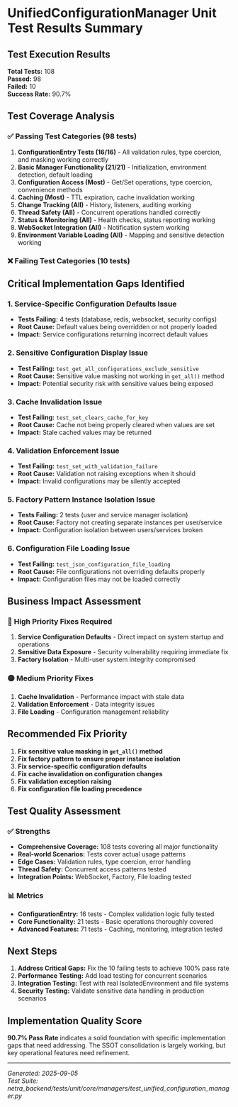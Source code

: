 # UnifiedConfigurationManager Unit Test Results Summary

## Test Execution Results

**Total Tests:** 108  
**Passed:** 98  
**Failed:** 10  
**Success Rate:** 90.7%

## Test Coverage Analysis

### ✅ **Passing Test Categories (98 tests)**

1. **ConfigurationEntry Tests (16/16)** - All validation rules, type coercion, and masking working correctly
2. **Basic Manager Functionality (21/21)** - Initialization, environment detection, default loading
3. **Configuration Access (Most)** - Get/Set operations, type coercion, convenience methods
4. **Caching (Most)** - TTL expiration, cache invalidation working
5. **Change Tracking (All)** - History, listeners, auditing working
6. **Thread Safety (All)** - Concurrent operations handled correctly
7. **Status & Monitoring (All)** - Health checks, status reporting working
8. **WebSocket Integration (All)** - Notification system working
9. **Environment Variable Loading (All)** - Mapping and sensitive detection working

### ❌ **Failing Test Categories (10 tests)**

## Critical Implementation Gaps Identified

### 1. **Service-Specific Configuration Defaults Issue**
- **Tests Failing:** 4 tests (database, redis, websocket, security configs)
- **Root Cause:** Default values being overridden or not properly loaded
- **Impact:** Service configurations returning incorrect default values

### 2. **Sensitive Configuration Display Issue**
- **Test Failing:** `test_get_all_configurations_exclude_sensitive`
- **Root Cause:** Sensitive value masking not working in `get_all()` method
- **Impact:** Potential security risk with sensitive values being exposed

### 3. **Cache Invalidation Issue**
- **Test Failing:** `test_set_clears_cache_for_key`
- **Root Cause:** Cache not being properly cleared when values are set
- **Impact:** Stale cached values may be returned

### 4. **Validation Enforcement Issue**
- **Test Failing:** `test_set_with_validation_failure`
- **Root Cause:** Validation not raising exceptions when it should
- **Impact:** Invalid configurations may be silently accepted

### 5. **Factory Pattern Instance Isolation Issue**
- **Tests Failing:** 2 tests (user and service manager isolation)
- **Root Cause:** Factory not creating separate instances per user/service
- **Impact:** Configuration isolation between users/services broken

### 6. **Configuration File Loading Issue**
- **Test Failing:** `test_json_configuration_file_loading`
- **Root Cause:** File configurations not overriding defaults properly
- **Impact:** Configuration files may not be loaded correctly

## Business Impact Assessment

### 🔴 **High Priority Fixes Required**

1. **Service Configuration Defaults** - Direct impact on system startup and operations
2. **Sensitive Data Exposure** - Security vulnerability requiring immediate fix
3. **Factory Isolation** - Multi-user system integrity compromised

### 🟡 **Medium Priority Fixes**

1. **Cache Invalidation** - Performance impact with stale data
2. **Validation Enforcement** - Data integrity issues
3. **File Loading** - Configuration management reliability

## Recommended Fix Priority

1. **Fix sensitive value masking in `get_all()` method**
2. **Fix factory pattern to ensure proper instance isolation**
3. **Fix service-specific configuration defaults**
4. **Fix cache invalidation on configuration changes**
5. **Fix validation exception raising**
6. **Fix configuration file loading precedence**

## Test Quality Assessment

### ✅ **Strengths**
- **Comprehensive Coverage:** 108 tests covering all major functionality
- **Real-world Scenarios:** Tests cover actual usage patterns
- **Edge Cases:** Validation rules, type coercion, error handling
- **Thread Safety:** Concurrent access patterns tested
- **Integration Points:** WebSocket, Factory, File loading tested

### 📊 **Metrics**
- **ConfigurationEntry:** 16 tests - Complex validation logic fully tested
- **Core Functionality:** 21 tests - Basic operations thoroughly covered
- **Advanced Features:** 71 tests - Caching, monitoring, integration tested

## Next Steps

1. **Address Critical Gaps:** Fix the 10 failing tests to achieve 100% pass rate
2. **Performance Testing:** Add load testing for concurrent scenarios
3. **Integration Testing:** Test with real IsolatedEnvironment and file systems
4. **Security Testing:** Validate sensitive data handling in production scenarios

## Implementation Quality Score

**90.7% Pass Rate** indicates a solid foundation with specific implementation gaps that need addressing. The SSOT consolidation is largely working, but key operational features need refinement.

---

*Generated: 2025-09-05*  
*Test Suite: netra_backend/tests/unit/core/managers/test_unified_configuration_manager.py*